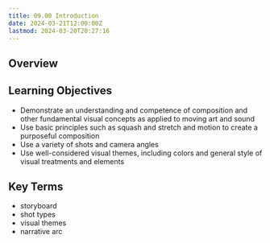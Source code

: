 ```yaml
---
title: 09.00 Introduction
date: 2024-03-21T12:00:00Z
lastmod: 2024-03-20T20:27:16
---
```


## Overview

## Learning Objectives

- Demonstrate an understanding and competence of composition and other fundamental visual concepts as applied to moving art and sound
- Use basic principles such as squash and stretch and motion to create a purposeful composition
- Use a variety of shots and camera angles
- Use well-considered visual themes, including colors and general style of visual treatments and elements

## Key Terms

- storyboard
- shot types
- visual themes
- narrative arc

